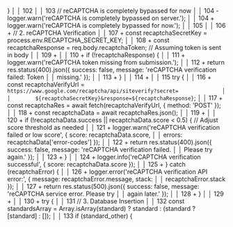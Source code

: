   }                                                                                                    │
 │    102                                                                                                        │
 │    103   // reCAPTCHA is completely bypassed for now                                                          │
 │    104 - logger.warn('reCAPTCHA is completely bypassed on server.');                                          │
 │    104 + logger.warn('reCAPTCHA is completely bypassed for now.');                                            │
 │    105                                                                                                        │
 │    106 + // 2. reCAPTCHA Verification                                                                         │
 │    107 + const recaptchaSecretKey = process.env.RECAPTCHA_SECRET_KEY;                                         │
 │    108 + const recaptchaResponse = req.body.recaptchaToken; // Assuming token is sent in body                 │
 │    109 +                                                                                                      │
 │    110 + if (!recaptchaResponse) {                                                                            │
 │    111 +     logger.warn('reCAPTCHA token missing from submission.');                                         │
 │    112 +     return res.status(400).json({ success: false, message: 'reCAPTCHA verification failed: Token     │
 │        missing.' });                                                                                          │
 │    113 + }                                                                                                    │
 │    114 +                                                                                                      │
 │    115   try {                                                                                                │
 │    116 +     const recaptchaVerifyUrl = `https://www.google.com/recaptcha/api/siteverify?secret=              │
 │        ${recaptchaSecretKey}&response=${recaptchaResponse}`;                                                  │
 │    117 +     const recaptchaRes = await fetch(recaptchaVerifyUrl, { method: 'POST' });                        │
 │    118 +     const recaptchaData = await recaptchaRes.json();                                                 │
 │    119 +                                                                                                      │
 │    120 +     if (!recaptchaData.success || recaptchaData.score < 0.5) { // Adjust score threshold as needed   │
 │    121 +         logger.warn('reCAPTCHA verification failed or low score', { score: recaptchaData.score,      │
 │        errors: recaptchaData['error-codes'] });                                                               │
 │    122 +         return res.status(400).json({ success: false, message: 'reCAPTCHA verification failed.       │
 │        Please try again.' });                                                                                 │
 │    123 +     }                                                                                                │
 │    124 +     logger.info('reCAPTCHA verification successful', { score: recaptchaData.score });                │
 │    125 + } catch (recaptchaError) {                                                                           │
 │    126 +     logger.error('reCAPTCHA verification API error:', { message: recaptchaError.message, stack:      │
 │        recaptchaError.stack });                                                                               │
 │    127 +     return res.status(500).json({ success: false, message: 'reCAPTCHA service error. Please try      │
 │        again later.' });                                                                                      │
 │    128 + }                                                                                                    │
 │    129 +                                                                                                      │
 │    130 + try {                                                                                                │
 │    131       // 3. Database Insertion                                                                         │
 │    132       const standardsArray = Array.isArray(standard) ? standard : (standard ? [standard] : []);        │
 │    133       if (standard_other) { 